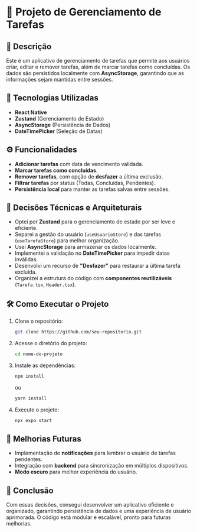 # 📌 Projeto de Gerenciamento de Tarefas

## 📖 Descrição
Este é um aplicativo de gerenciamento de tarefas que permite aos usuários criar, editar e remover tarefas, além de marcar tarefas como concluídas. Os dados são persistidos localmente com **AsyncStorage**, garantindo que as informações sejam mantidas entre sessões.

## 🚀 Tecnologias Utilizadas
- **React Native**
- **Zustand** (Gerenciamento de Estado)
- **AsyncStorage** (Persistência de Dados)
- **DateTimePicker** (Seleção de Datas)

## ⚙️ Funcionalidades
- **Adicionar tarefas** com data de vencimento validada.
- **Marcar tarefas como concluídas**.
- **Remover tarefas**, com opção de **desfazer** a última exclusão.
- **Filtrar tarefas** por status (Todas, Concluídas, Pendentes).
- **Persistência local** para manter as tarefas salvas entre sessões.

## 📌 Decisões Técnicas e Arquiteturais
- Optei por **Zustand** para o gerenciamento de estado por ser leve e eficiente.
- Separei a gestão do usuário (`useUsuarioStore`) e das tarefas (`useTarefaStore`) para melhor organização.
- Usei **AsyncStorage** para armazenar os dados localmente.
- Implementei a validação no **DateTimePicker** para impedir datas inválidas.
- Desenvolvi um recurso de **"Desfazer"** para restaurar a última tarefa excluída.
- Organizei a estrutura do código com **componentes reutilizáveis** (`Tarefa.tsx`, `Header.tsx`).

## 🛠️ Como Executar o Projeto
1. Clone o repositório:
   ```bash
   git clone https://github.com/seu-repositorio.git
   ```
2. Acesse o diretório do projeto:
   ```bash
   cd nome-do-projeto
   ```
3. Instale as dependências:
   ```bash
   npm install
   ```
   ou
   ```bash
   yarn install
   ```
4. Execute o projeto:
   ```bash
   npx expo start
   ```

## 📌 Melhorias Futuras
- Implementação de **notificações** para lembrar o usuário de tarefas pendentes.
- Integração com **backend** para sincronização em múltiplos dispositivos.
- **Modo escuro** para melhor experiência do usuário.

## 📝 Conclusão
Com essas decisões, consegui desenvolver um aplicativo eficiente e organizado, garantindo persistência de dados e uma experiência de usuário aprimorada. O código está modular e escalável, pronto para futuras melhorias.
